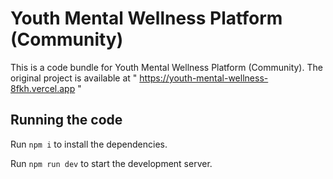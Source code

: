 
  # Youth Mental Wellness Platform (Community)

  This is a code bundle for Youth Mental Wellness Platform (Community). The original project is available at " https://youth-mental-wellness-8fkh.vercel.app "
  ## Running the code

  Run `npm i` to install the dependencies.

  Run `npm run dev` to start the development server.
  
